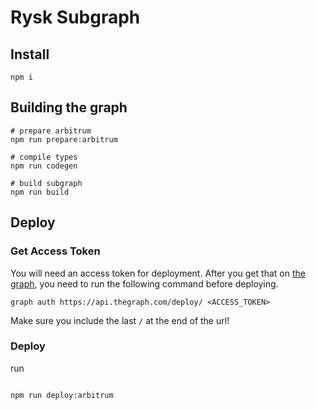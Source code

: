# Rysk Subgraph

## Install

```shell
npm i
```

## Building the graph

```shell
# prepare arbitrum
npm run prepare:arbitrum

# compile types
npm run codegen

# build subgraph
npm run build

```

## Deploy

### Get Access Token

You will need an access token for deployment. After you get that on [the graph](https://thegraph.com/explorer/dashboard), you need to run the following command before deploying.

```shell
graph auth https://api.thegraph.com/deploy/ <ACCESS_TOKEN>
```

Make sure you include the last `/` at the end of the url!

### Deploy 

run
```shell

npm run deploy:arbitrum
```


